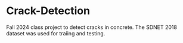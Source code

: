 # Crack-Detection

Fall 2024 class project to detect cracks in concrete. The SDNET 2018 dataset was used for traiing and testing. 

